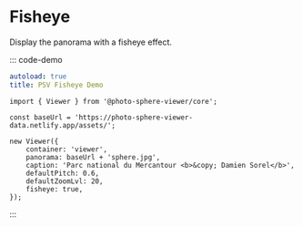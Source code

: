 # Fisheye

Display the panorama with a fisheye effect.

::: code-demo

```yaml
autoload: true
title: PSV Fisheye Demo
```

```js:line-numbers{11}
import { Viewer } from '@photo-sphere-viewer/core';

const baseUrl = 'https://photo-sphere-viewer-data.netlify.app/assets/';

new Viewer({
    container: 'viewer',
    panorama: baseUrl + 'sphere.jpg',
    caption: 'Parc national du Mercantour <b>&copy; Damien Sorel</b>',
    defaultPitch: 0.6,
    defaultZoomLvl: 20,
    fisheye: true,
});
```

:::
